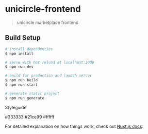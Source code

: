# unicircle-frontend

> unicircle marketplace frontend

## Build Setup

```bash
# install dependencies
$ npm install

# serve with hot reload at localhost:3000
$ npm run dev

# build for production and launch server
$ npm run build
$ npm run start

# generate static project
$ npm run generate
```

Styleguide 

#333333 
#21ce99
#ffffff

For detailed explanation on how things work, check out [Nuxt.js docs](https://nuxtjs.org).
